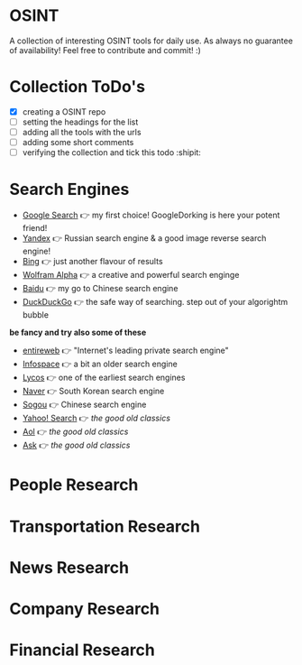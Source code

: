 # OSINT
A collection of interesting OSINT tools for daily use. As always no guarantee of availability! Feel free to contribute and commit! :)

# Collection ToDo's
- [x] creating a OSINT repo
- [ ] setting the headings for the list
- [ ] adding all the tools with the urls
- [ ] adding some short comments
- [ ] verifying the collection and tick this todo :shipit:

# Search Engines
- [Google Search](https://www.google.com) :point_right: my first choice! GoogleDorking is here your potent friend!
- [Yandex](https://www.yandex.com) :point_right: Russian search engine & a good image reverse search engine!
- [Bing](https://bing.com) :point_right: just another flavour of results
- [Wolfram Alpha](https://www.wolframalpha.com) :point_right: a creative and powerful search enginge
- [Baidu](https://www.baidu.com) :point_right: my go to Chinese search engine
- [DuckDuckGo](https://duckduckgo.com) :point_right: the safe way of searching. step out of your algorightm bubble

**be fancy and try also some of these**
- [entireweb](https://www.entireweb.com) :point_right: "Internet's leading private search engine"
- [Infospace](https://www.infospace.com) :point_right: a bit an older search engine 
- [Lycos](https://www.lycos.com) :point_right: one of the earliest search engines
- [Naver](https://www.naver.com) :point_right: South Korean search engine
- [Sogou](https://www.sogou.com) :point_right: Chinese search engine
- [Yahoo! Search](https://www.yahoo.com) :point_right: _the good old classics_
- [Aol](https://search.aol.com) :point_right: _the good old classics_
- [Ask](https://www.ask.com) :point_right: _the good old classics_

# People Research

# Transportation Research 

# News Research

# Company Research

# Financial Research

